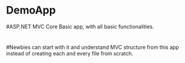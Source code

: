 # DemoApp
 
#ASP.NET MVC Core Basic app, with all basic functionalities. 

#
#Newbies can start with it and understand MVC structure from this app instead of creating each and every file from scratch.
